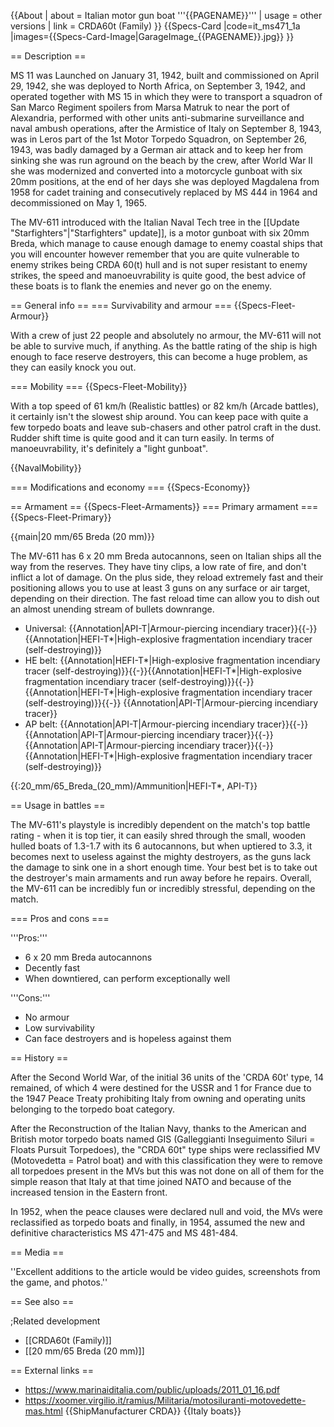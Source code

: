 {{About
| about = Italian motor gun boat '''{{PAGENAME}}'''
| usage = other versions
| link = CRDA60t (Family)
}}
{{Specs-Card
|code=it_ms471_1a
|images={{Specs-Card-Image|GarageImage_{{PAGENAME}}.jpg}}
}}

== Description ==
<!-- ''In the first part of the description, cover the history of the ship's creation and military application. In the second part, tell the reader about using this ship in the game. Add a screenshot: if a beginner player has a hard time remembering vehicles by name, a picture will help them identify the ship in question.'' -->MS 11 was Launched on January 31, 1942, built and commissioned on April 29, 1942, she was deployed to North Africa, on September 3, 1942, and operated together with MS 15 in which they were to transport a squadron of San Marco Regiment spoilers from Marsa Matruk to near the port of Alexandria, performed with other units anti-submarine surveillance and naval ambush operations, after the Armistice of Italy on September 8, 1943, was in Leros part of the 1st Motor Torpedo Squadron, on September 26, 1943, was badly damaged by a German air attack and to keep her from sinking she was run aground on the beach by the crew, after World War II she was modernized and converted into a motorcycle gunboat with six 20mm positions, at the end of her days she was deployed Magdalena from 1958 for cadet training and consecutively replaced by MS 444 in 1964 and decommissioned on May 1, 1965.

The MV-611 introduced with the Italian Naval Tech tree in the [[Update "Starfighters"|"Starfighters" update]], is a motor gunboat with six 20mm Breda, which manage to cause enough damage to enemy coastal ships that you will encounter however remember that you are quite vulnerable to enemy strikes being CRDA 60(t) hull and is not super resistant to enemy strikes, the speed and manoeuvrability is quite good, the best advice of these boats is to flank the enemies and never go on the enemy.

== General info ==
=== Survivability and armour ===
{{Specs-Fleet-Armour}}
<!-- ''Talk about the vehicle's armour. Note the most well-defended and most vulnerable zones, e.g. the ammo magazine. Evaluate the composition of components and assemblies responsible for movement and manoeuvrability. Evaluate the survivability of the primary and secondary armaments separately. Don't forget to mention the size of the crew, which plays an important role in fleet mechanics. Save tips on preserving survivability for the "Usage in battles" section. If necessary, use a graphical template to show the most well-protected or most vulnerable points in the armour.'' -->
With a crew of just 22 people and absolutely no armour, the MV-611 will not be able to survive much, if anything. As the battle rating of the ship is high enough to face reserve destroyers, this can become a huge problem, as they can easily knock you out.

=== Mobility ===
{{Specs-Fleet-Mobility}}
<!-- ''Write about the ship's mobility. Evaluate its power and manoeuvrability, rudder rerouting speed, stopping speed at full tilt, with its maximum forward and reverse speed.'' -->
With a top speed of 61 km/h (Realistic battles) or 82 km/h (Arcade battles), it certainly isn't the slowest ship around. You can keep pace with quite a few torpedo boats and leave sub-chasers and other patrol craft in the dust. Rudder shift time is quite good and it can turn easily. In terms of manoeuvrability, it's definitely a "light gunboat".

{{NavalMobility}}

=== Modifications and economy ===
{{Specs-Economy}}

== Armament ==
{{Specs-Fleet-Armaments}}
=== Primary armament ===
{{Specs-Fleet-Primary}}
<!-- ''Provide information about the characteristics of the primary armament. Evaluate their efficacy in battle based on their reload speed, ballistics and the capacity of their shells. Add a link to the main article about the weapon: <code><nowiki>{{main|Weapon name (calibre)}}</nowiki></code>. Broadly describe the ammunition available for the primary armament, and provide recommendations on how to use it and which ammunition to choose.'' -->
{{main|20 mm/65 Breda (20 mm)}}

The MV-611 has 6 x 20 mm Breda autocannons, seen on Italian ships all the way from the reserves. They have tiny clips, a low rate of fire, and don't inflict a lot of damage. On the plus side, they reload extremely fast and their positioning allows you to use at least 3 guns on any surface or air target, depending on their direction. The fast reload time can allow you to dish out an almost unending stream of bullets downrange.

* Universal: {{Annotation|API-T|Armour-piercing incendiary tracer}}{{-}}{{Annotation|HEFI-T*|High-explosive fragmentation incendiary tracer (self-destroying)}}
* HE belt: {{Annotation|HEFI-T*|High-explosive fragmentation incendiary tracer (self-destroying)}}{{-}}{{Annotation|HEFI-T*|High-explosive fragmentation incendiary tracer (self-destroying)}}{{-}}{{Annotation|HEFI-T*|High-explosive fragmentation incendiary tracer (self-destroying)}}{{-}}  {{Annotation|API-T|Armour-piercing incendiary tracer}}
* AP belt: {{Annotation|API-T|Armour-piercing incendiary tracer}}{{-}}{{Annotation|API-T|Armour-piercing incendiary tracer}}{{-}}{{Annotation|API-T|Armour-piercing incendiary tracer}}{{-}}{{Annotation|HEFI-T*|High-explosive fragmentation incendiary tracer (self-destroying)}}

{{:20_mm/65_Breda_(20_mm)/Ammunition|HEFI-T*, API-T}}

== Usage in battles ==
<!-- ''Describe the technique of using this ship, the characteristics of her use in a team and tips on strategy. Abstain from writing an entire guide – don't try to provide a single point of view, but give the reader food for thought. Talk about the most dangerous opponents for this vehicle and provide recommendations on fighting them. If necessary, note the specifics of playing with this vehicle in various modes (AB, RB, SB).'' -->
The MV-611's playstyle is incredibly dependent on the match's top battle rating - when it is top tier, it can easily shred through the small, wooden hulled boats of 1.3-1.7 with its 6 autocannons, but when uptiered to 3.3, it becomes next to useless against the mighty destroyers, as the guns lack the damage to sink one in a short enough time. Your best bet is to take out the destroyer's main armaments and run away before he repairs. Overall, the MV-611 can be incredibly fun or incredibly stressful, depending on the match.

=== Pros and cons ===
<!-- ''Summarise and briefly evaluate the vehicle in terms of its characteristics and combat effectiveness. Mark its pros and cons in the bulleted list. Try not to use more than 6 points for each of the characteristics. Avoid using categorical definitions such as "bad", "good" and the like - use substitutions with softer forms such as "inadequate" and "effective".'' -->
'''Pros:'''

* 6 x 20 mm Breda autocannons
* Decently fast
* When downtiered, can perform exceptionally well

'''Cons:'''

* No armour
* Low survivability
* Can face destroyers and is hopeless against them

== History ==
<!-- ''Describe the history of the creation and combat usage of the ship in more detail than in the introduction. If the historical reference turns out to be too long, take it to a separate article, taking a link to the article about the ship and adding a block "/History" (example: <nowiki>https://wiki.warthunder.com/(Ship-name)/History</nowiki>) and add a link to it here using the <code>main</code> template. Be sure to reference text and sources by using <code><nowiki><ref></ref></nowiki></code>, as well as adding them at the end of the article with <code><nowiki><references /></nowiki></code>. This section may also include the ship's dev blog entry (if applicable) and the in-game encyclopedia description (under <code><nowiki>=== In-game description ===</nowiki></code>, also if applicable).'' -->
After the Second World War, of the initial 36 units of the 'CRDA 60t' type, 14 remained, of which 4 were destined for the USSR and 1 for France due to the 1947 Peace Treaty prohibiting Italy from owning and operating units belonging to the torpedo boat category.

After the Reconstruction of the Italian Navy, thanks to the American and British motor torpedo boats named GIS (Galleggianti Inseguimento Siluri = Floats Pursuit Torpedoes), the "CRDA 60t" type ships were reclassified MV (Motovedetta = Patrol boat) and with this classification they were to remove all torpedoes present in the MVs but this was not done on all of them for the simple reason that Italy at that time joined NATO and because of the increased tension in the Eastern front.

In 1952, when the peace clauses were declared null and void, the MVs were reclassified as torpedo boats and finally, in 1954, assumed the new and definitive characteristics MS 471-475 and MS 481-484.

== Media ==
<!-- ''Excellent additions to the article would be video guides, screenshots from the game, and photos.'' -->
''Excellent additions to the article would be video guides, screenshots from the game, and photos.''

== See also ==
<!-- ''Links to articles on the War Thunder Wiki that you think will be useful for the reader, for example:''
* ''reference to the series of the ship;''
* ''links to approximate analogues of other nations and research trees.'' -->

;Related development

* [[CRDA60t (Family)]]
* [[20 mm/65 Breda (20 mm)]]

== External links ==
<!-- ''Paste links to sources and external resources, such as:''
* ''topic on the official game forum;''
* ''other literature.'' -->

* https://www.marinaiditalia.com/public/uploads/2011_01_16.pdf
* https://xoomer.virgilio.it/ramius/Militaria/motosiluranti-motovedette-mas.html
{{ShipManufacturer CRDA}}
{{Italy boats}}